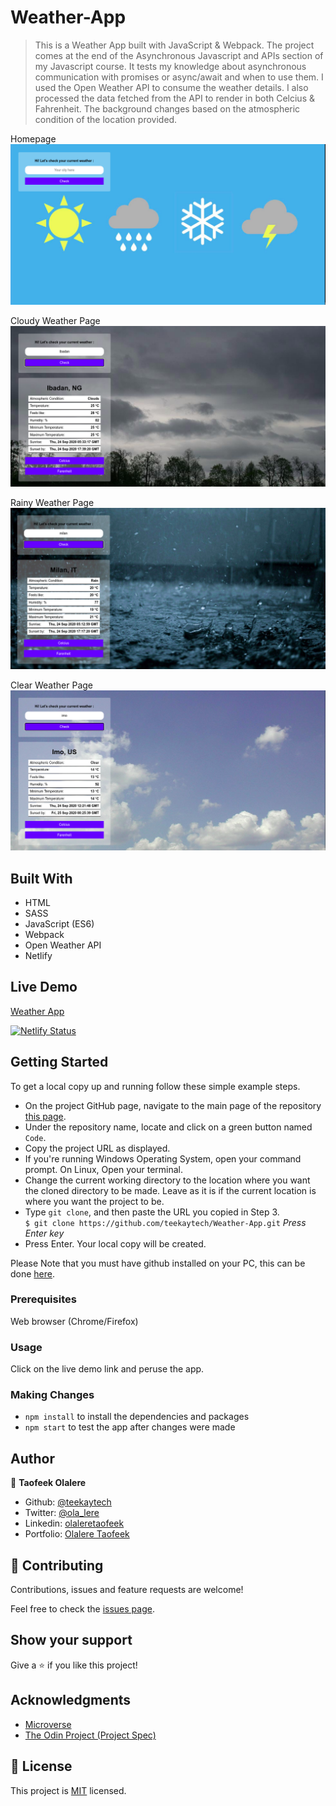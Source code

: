 # Weather-App

> This is a Weather App built with JavaScript &amp; Webpack. The project comes at the end of the Asynchronous Javascript and APIs section of my Javascript course. It tests my knowledge about asynchronous communication with promises or async/await and when to use them. I used the Open Weather API to consume the weather details. I also processed the data fetched from the API to render in both Celcius & Fahrenheit. The background changes based on the atmospheric condition of the location provided.

Homepage
![Landing page](src/assets/images/screenshots/first.png)

Cloudy Weather Page
![cloud page](src/assets/images/screenshots/second.png)

Rainy Weather Page
![Rain page](src/assets/images/screenshots/third.png)

Clear Weather Page
![Clear page](src/assets/images/screenshots/forth.png)

## Built With

- HTML
- SASS
- JavaScript (ES6)
- Webpack
- Open Weather API
- Netlify

## Live Demo

<a href="https://wappjs.netlify.app/" target="_blank">Weather App</a>

[![Netlify Status](https://api.netlify.com/api/v1/badges/d9522c2e-5f11-412b-95a0-8f2d136c8cbc/deploy-status)](https://app.netlify.com/sites/wappjs/deploys)

## Getting Started

To get a local copy up and running follow these simple example steps.

- On the project GitHub page, navigate to the main page of the repository [this page](https://github.com/teekaytech/Weather-App.git).
- Under the repository name, locate and click on a green button named `Code`.
- Copy the project URL as displayed.
- If you're running Windows Operating System, open your command prompt. On Linux, Open your terminal.
- Change the current working directory to the location where you want the cloned directory to be made. Leave as it is if the current location is where you want the project to be.
- Type `git clone`, and then paste the URL you copied in Step 3.<br>
  `$ git clone https://github.com/teekaytech/Weather-App.git` <em>Press Enter key</em><br>
- Press Enter. Your local copy will be created.

Please Note that you must have github installed on your PC, this can be done [here](https://gist.github.com/derhuerst/1b15ff4652a867391f03).

### Prerequisites

Web browser (Chrome/Firefox)

### Usage

Click on the live demo link and peruse the app.

### Making Changes

- `npm install` to install the dependencies and packages
- `npm start` to test the app after changes were made

## Author

👤 **Taofeek Olalere**

- Github: [@teekaytech](https://github.com/teekaytech)
- Twitter: [@ola_lere](https://twitter.com/ola_lere)
- Linkedin: [olaleretaofeek](https://linkedin.com/in/olaleretaofeek)
- Portfolio: [Olalere Taofeek](https://teekaytech.github.io/olaleretaofeek/)

## 🤝 Contributing

Contributions, issues and feature requests are welcome!

Feel free to check the [issues page](issues/).

## Show your support

Give a ⭐️ if you like this project!

## Acknowledgments

- [Microverse](https://.microverse.org/)
- [The Odin Project (Project Spec)](https://www.theodinproject.com/courses/javascript/lessons/weather-app)

## 📝 License

This project is [MIT](lic.url) licensed.
